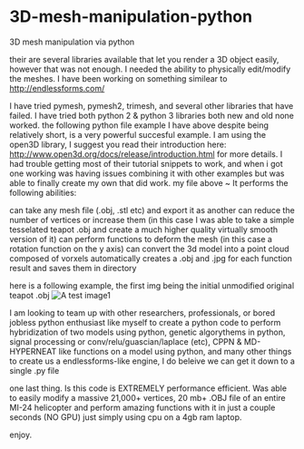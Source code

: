 # 3D-mesh-manipulation-python
3D mesh manipulation via python

their are several libraries available that let you render a 3D object easily, however that was not enough. I needed the ability to physically edit/modify the meshes. I have been working on something similear to http://endlessforms.com/ 

I have tried pymesh, pymesh2, trimesh, and several other libraries that have failed. I have tried both python 2 & python 3 libraries both new and old none worked. the following python file example I have above despite being relatively short, is a very powerful succesful example. I am using the open3D library, I suggest you read their introduction here: http://www.open3d.org/docs/release/introduction.html for more details. I had trouble getting most of their tutorial snippets to work, and when i got one working was having issues combining it with other examples but was able to finally create my own that did work. my file above ~ It performs the following abilities:

can take any mesh file (.obj, .stl etc) and export it as another
can reduce the number of vertices or increase them (in this case I was able to take a simple tesselated teapot .obj and create a much higher quality virtually smooth version of it)
can perform functions to deform the mesh (in this case a rotation function on the y axis)
can convert the 3d model into a point cloud composed of vorxels 
automatically creates a .obj and .jpg for each function result and saves them in directory

here is a following example, the first img being the initial unmodified original teapot .obj
![A test image1](https://i.ibb.co/VMYgGQ1/240742906-110691848004026-7463177260577898412-n.jpg)

I am looking to team up with other researchers, professionals, or bored jobless python enthusiast like myself to create a python code to perform hybridization of two models using python, genetic algorythems in python, signal processing or conv/relu/guascian/laplace (etc), CPPN & MD-HYPERNEAT like functions on a model using python, and many other things to create us a endlessforms-like engine, I do beleive we can get it down to a single .py file

one last thing. Is this code is EXTREMELY performance efficient. Was able to easily modify a massive 21,000+ vertices, 20 mb+ .OBJ file of an entire MI-24 helicopter and perform amazing functions with it in just a couple seconds (NO GPU) just simply using cpu on a 4gb ram laptop. 

enjoy.



 
